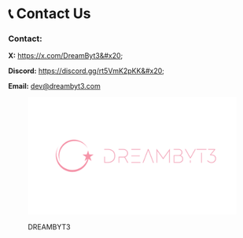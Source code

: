 # 📞 Contact Us

### Contact:

**X:** https://x.com/DreamByt3&#x20;

**Discord:** https://discord.gg/rt5VmK2pKK&#x20;

**Email:** dev@dreambyt3.com

<figure><img src="../.gitbook/assets/1600 x 900_DreamByt3 (1).png" alt=""><figcaption><p>DREAMBYT3</p></figcaption></figure>
